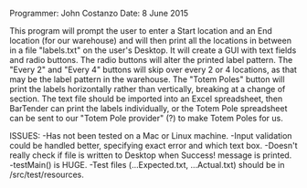 Programmer: John Costanzo
Date:		8 June 2015

This program will prompt the user to enter a Start location and an End location (for our
warehouse) and will then print all the locations in between in a file "labels.txt" on the user's
Desktop. It will create a GUI with text fields and radio buttons. The radio buttons will 
alter the printed label pattern. The "Every 2" and "Every 4" buttons will skip over every 2 or
4 locations, as that may be the label pattern in the warehouse. The "Totem Poles" button will 
print the labels horizontally rather than vertically, breaking at a change of section. The text
file should be imported into an Excel spreadsheet, then BarTender can print the labels 
individually, or the Totem Pole spreadsheet can be sent to our "Totem Pole provider" (?) to make
Totem Poles for us.

ISSUES:
-Has not been tested on a Mac or Linux machine.
-Input validation could be handled better, specifying exact error and which text box.
-Doesn't really check if file is written to Desktop when Success! message is printed.
-testMain() is HUGE.
-Test files (...Expected.txt, ...Actual.txt) should be in /src/test/resources.
